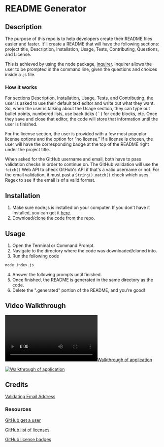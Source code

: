 # README Generator

## Description

The purpose of this repo is to help developers create their README files easier and faster. It'll create a README that will have the following sections: project title, Description, Installation, Usage, Tests, Contributing, Questions, and License.

This is achieved by using the node package, [inquirer](https://www.npmjs.com/package/inquirer). Inquirer allows the user to be prompted in the command line, given the questions and choices inside a .js file.

### How it works

For sections Description, Installation, Usage, Tests, and Contributing, the user is asked to use their default text editor and write out what they want. So, when the user is talking about the Usage section, they can type out bullet points, numbered lists, use back ticks ( ` ) for code blocks, etc. Once they save and close that editor, the code will store that information until the user is finished.

For the license section, the user is provided with a few most popuplar license options and the option for "no license." If a license is chosen, the user will have the corresponding badge at the top of the README right under the project title.

When asked for the GitHub username and email, both have to pass validation checks in order to continue on. The GitHub validation will use the ```fetch()``` Web API to check GitHub's API if that's a valid username or not. For the email validation, it must past a ```String().match()``` check which uses Regex to see if the email is of a valid format.

## Installation

1. Make sure node.js is installed on your computer. If you don't have it installed, you can get it [here](https://nodejs.org/en/download).
2. Download/clone the code from the repo.

## Usage

1. Open the Terminal or Command Prompt.
2. Navigate to the directory where the code was downloaded/cloned into.
3. Run the following code

```bash
node index.js
```

4. Answer the following prompts until finished.
5. Once finished, the README is generated in the same directory as the code. 
6. Delete the ".generated" portion of the README, and you're good!

## Video Walkthrough

[![Walkthrough of application](./assets/videos/readme-generator-walkthrough.mp4)](./assets/videos/readme-generator-walkthrough.mp4)

[![Walkthrough of application](https://drive.google.com/file/d/1KwxrUNZqVJEwGMtYE4eeA3cdM-O1qRaI/view?usp=share_link)](https://drive.google.com/file/d/1KwxrUNZqVJEwGMtYE4eeA3cdM-O1qRaI/view?usp=share_link)

## Credits

[Validating Email Address](https://stackoverflow.com/a/46181)

### Resources

[GitHub get a user](https://docs.github.com/en/rest/users/users?apiVersion=2022-11-28#get-a-user)

[GitHub list of licenses](https://docs.github.com/en/repositories/managing-your-repositorys-settings-and-features/customizing-your-repository/licensing-a-repository)

[GitHub license badges](https://gist.github.com/lukas-h/2a5d00690736b4c3a7ba#apache-20-license)

